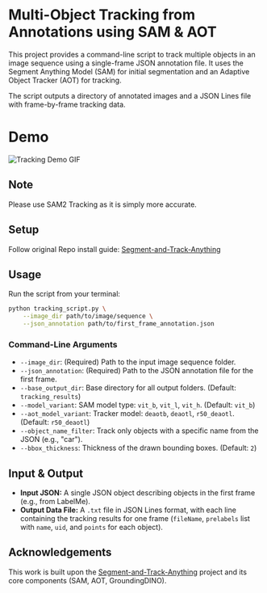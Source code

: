 # Multi-Object Tracking from Annotations using SAM & AOT

This project provides a command-line script to track multiple objects in an image sequence using a single-frame JSON annotation file. It uses the Segment Anything Model (SAM) for initial segmentation and an Adaptive Object Tracker (AOT) for tracking.

The script outputs a directory of annotated images and a JSON Lines file with frame-by-frame tracking data.

# Demo
![Tracking Demo GIF](output.gif)


## Note
Please use SAM2 Tracking as it is simply more accurate.

## Setup

Follow original Repo install guide: [Segment-and-Track-Anything](https://github.com/z-x-yang/Segment-and-Track-Anything)

## Usage

Run the script from your terminal:

```bash
python tracking_script.py \
    --image_dir path/to/image/sequence \
    --json_annotation path/to/first_frame_annotation.json
```


### Command-Line Arguments

-   `--image_dir`: (Required) Path to the input image sequence folder.
-   `--json_annotation`: (Required) Path to the JSON annotation file for the first frame.
-   `--base_output_dir`: Base directory for all output folders. (Default: `tracking_results`)
-   `--model_variant`: SAM model type: `vit_b`, `vit_l`, `vit_h`. (Default: `vit_b`)
-   `--aot_model_variant`: Tracker model: `deaotb`, `deaotl`, `r50_deaotl`. (Default: `r50_deaotl`)
-   `--object_name_filter`: Track only objects with a specific name from the JSON (e.g., "car").
-   `--bbox_thickness`: Thickness of the drawn bounding boxes. (Default: `2`)

## Input & Output

-   **Input JSON:** A single JSON object describing objects in the first frame (e.g., from LabelMe).
-   **Output Data File:** A `.txt` file in JSON Lines format, with each line containing the tracking results for one frame (`fileName`, `prelabels` list with `name`, `uid`, and `points` for each object).

## Acknowledgements

This work is built upon the [Segment-and-Track-Anything](https://github.com/z-x-yang/Segment-and-Track-Anything) project and its core components (SAM, AOT, GroundingDINO).

